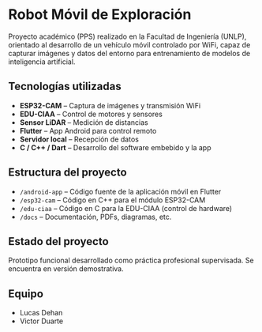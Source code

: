 # Robot Móvil de Exploración

Proyecto académico (PPS) realizado en la Facultad de Ingeniería (UNLP), orientado al desarrollo de un vehículo móvil controlado por WiFi, capaz de capturar imágenes y datos del entorno para entrenamiento de modelos de inteligencia artificial.

## Tecnologías utilizadas
- **ESP32-CAM** – Captura de imágenes y transmisión WiFi
- **EDU-CIAA** – Control de motores y sensores
- **Sensor LiDAR** – Medición de distancias
- **Flutter** – App Android para control remoto
- **Servidor local** – Recepción de datos
- **C / C++ / Dart** – Desarrollo del software embebido y la app

## Estructura del proyecto
- `/android-app` – Código fuente de la aplicación móvil en Flutter
- `/esp32-cam` – Código en C++ para el módulo ESP32-CAM
- `/edu-ciaa` – Código en C para la EDU-CIAA (control de hardware)
- `/docs` – Documentación, PDFs, diagramas, etc.

## Estado del proyecto
Prototipo funcional desarrollado como práctica profesional supervisada. Se encuentra en versión demostrativa.

## Equipo
- Lucas Dehan 
- Victor Duarte
